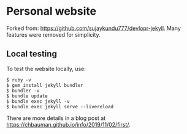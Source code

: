 # Personal website

Forked from: https://github.com/sujaykundu777/devlopr-jekyll.
Many features were removed for simplicity.

## Local testing

To test the website locally, use:

```
$ ruby -v
$ gem install jekyll bundler
$ bundler -v
$ bundle update
$ bundle exec jekyll -v
$ bundle exec jekyll serve --livereload
```

There are more details in a blog post at https://chbauman.github.io/info/2019/11/02/first/.
